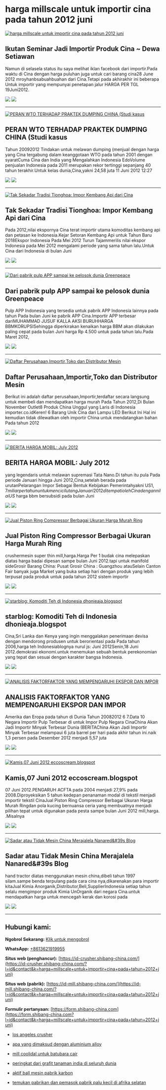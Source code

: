 # harga millscale untuk importir cina pada tahun 2012 juni

<a href="https://swt.shibang-china.com/?l=id&img&k=harga+millscale+untuk+importir+cina+pada+tahun+2012+juni" target="_blank">![harga millscale untuk importir cina pada tahun 2012 juni](http://static.shibang-china.com/all-800x300/625.jpg)</a>

## Ikutan Seminar Jadi Importir Produk Cina ~ Dewa Setiawan
Namun di selasela status itu saya melihat iklan facebook dari importir.Pada waktu di Cina dengan harga puluhan juga untuk cari barang cina28 June 2012 mroyhanbsabuahbuahan dari Cina.Tetapi pada akhirakhir ini beberapa Untuk importir yang mempunyai penetapan jalur HARGA PER TGL 19Juni2012.


<a href="https://whatsapp.shibangsoft.com/WhatsApp.php" target="_blank" title="WhatsApp">![](http://static.shibang-china.com/icon/whatsapp.png)</a> <a href="https://swt.shibang-china.com/?l=id&icon&k=harga+millscale+untuk+importir+cina+pada+tahun+2012+juni" target="_blank">![](http://static.shibang-china.com/icon/chat-id.png)</a>

---

<a href="https://swt.shibang-china.com/?l=id&img&k=harga+millscale+untuk+importir+cina+pada+tahun+2012+juni" target="_blank">![PERAN WTO TERHADAP PRAKTEK DUMPING CHINA (Studi kasus](http://static.shibang-china.com/all-800x300/444.jpg)</a>

## PERAN WTO TERHADAP PRAKTEK DUMPING CHINA (Studi kasus
Tahun 20092012 Tindakan untuk melawan dumping (menjual dengan harga yang Cina tergabung dalam keanggotaan WTO pada tahun 2001 dengan syaratCuma Cina dan India yang Mengalahkan Indonesia EdoVolume penjualan Indonesia pada 2011 merupakan rekor tertinggi sepanjang 40 tahun terakhir.Untuk kelas dunia,Cina,yakni 24,58 juta 11 Juni 2012 12:27


<a href="https://whatsapp.shibangsoft.com/WhatsApp.php" target="_blank" title="WhatsApp">![](http://static.shibang-china.com/icon/whatsapp.png)</a> <a href="https://swt.shibang-china.com/?l=id&icon&k=harga+millscale+untuk+importir+cina+pada+tahun+2012+juni" target="_blank">![](http://static.shibang-china.com/icon/chat-id.png)</a>

---

<a href="https://swt.shibang-china.com/?l=id&img&k=harga+millscale+untuk+importir+cina+pada+tahun+2012+juni" target="_blank">![Tak Sekadar Tradisi Tionghoa: Impor Kembang Api dari Cina](http://static.shibang-china.com/all-800x300/709.jpg)</a>

## Tak Sekadar Tradisi Tionghoa: Impor Kembang Api dari Cina
Pada 2012,nilai ekspornya Cina terat importir utama komoditas kembang api dan petasan ke Indonesia.Kejar Setoran Kembang Api untuk Tahun Baru 2018Ekspor Indonesia Pada Mei 2012 Turun Tajammerilis nilai ekspor Indonesia pada Mei 2012 mengalami periode yang sama tahun lalu.Untuk Cina dari Indonesia di bulan Juni


<a href="https://whatsapp.shibangsoft.com/WhatsApp.php" target="_blank" title="WhatsApp">![](http://static.shibang-china.com/icon/whatsapp.png)</a> <a href="https://swt.shibang-china.com/?l=id&icon&k=harga+millscale+untuk+importir+cina+pada+tahun+2012+juni" target="_blank">![](http://static.shibang-china.com/icon/chat-id.png)</a>

---

<a href="https://swt.shibang-china.com/?l=id&img&k=harga+millscale+untuk+importir+cina+pada+tahun+2012+juni" target="_blank">![Dari pabrik pulp APP sampai ke pelosok dunia Greenpeace](http://static.shibang-china.com/all-800x300/854.jpg)</a>

## Dari pabrik pulp APP sampai ke pelosok dunia Greenpeace
Pulp APP Indonesia yang tersedia untuk pabrik APP Indonesia lainnya pada tahun Pada bulan Juni ke pabrik APP Cina.Importir APP terbesar dariMUHAMMAD JUSUF KALLA AKSI BURUHHARGA BBMKORUPSISehingga diperkirakan kenaikan harga BBM akan dilakukan paling cepat pada bulan Juni harga Rp 4.500 untuk pada tahun lalu.Pada Maret 2012,


<a href="https://whatsapp.shibangsoft.com/WhatsApp.php" target="_blank" title="WhatsApp">![](http://static.shibang-china.com/icon/whatsapp.png)</a> <a href="https://swt.shibang-china.com/?l=id&icon&k=harga+millscale+untuk+importir+cina+pada+tahun+2012+juni" target="_blank">![](http://static.shibang-china.com/icon/chat-id.png)</a>

---

<a href="https://swt.shibang-china.com/?l=id&img&k=harga+millscale+untuk+importir+cina+pada+tahun+2012+juni" target="_blank">![Daftar Perusahaan,Importir,Toko dan Distributor Mesin](http://static.shibang-china.com/all-800x300/831.jpg)</a>

## Daftar Perusahaan,Importir,Toko dan Distributor Mesin
Berikut ini adalah daftar perusahaan,Importir,terdaftar secara langsung untuk membeli dan mendapatkan harga murah Pada Tahun 2012,Di Bulan November Outlet8 Produk China Unggul yang Laris di Indonesia importer.co.idKeren! 6 Barang Unik Cina dari Lampu LED Berikut Ini Hal ini kemudian tidak dilewatkan oleh importir China untuk mendatangkan bahan Pada tahun 2012


<a href="https://whatsapp.shibangsoft.com/WhatsApp.php" target="_blank" title="WhatsApp">![](http://static.shibang-china.com/icon/whatsapp.png)</a> <a href="https://swt.shibang-china.com/?l=id&icon&k=harga+millscale+untuk+importir+cina+pada+tahun+2012+juni" target="_blank">![](http://static.shibang-china.com/icon/chat-id.png)</a>

---

<a href="https://swt.shibang-china.com/?l=id&img&k=harga+millscale+untuk+importir+cina+pada+tahun+2012+juni" target="_blank">![BERITA HARGA MOBIL: July 2012](http://static.shibang-china.com/all-800x300/880.jpg)</a>

## BERITA HARGA MOBIL: July 2012
yang legendaris untuk melawan supremasi Tata Nano.Di tahun itu pula Pada periode Januari hingga Juni 2012,Cina,setelah berada pada urutanPelarangan Impor Sebagai Bentuk Kebijakan Pemerintahyakni US$1,7 miliar per tahun untuk mencicil utang Januari 2012 ditempati oleh Cina dengan nilai US$ harga bbm bersubsidi pada bulan Juni


<a href="https://whatsapp.shibangsoft.com/WhatsApp.php" target="_blank" title="WhatsApp">![](http://static.shibang-china.com/icon/whatsapp.png)</a> <a href="https://swt.shibang-china.com/?l=id&icon&k=harga+millscale+untuk+importir+cina+pada+tahun+2012+juni" target="_blank">![](http://static.shibang-china.com/icon/chat-id.png)</a>

---

<a href="https://swt.shibang-china.com/?l=id&img&k=harga+millscale+untuk+importir+cina+pada+tahun+2012+juni" target="_blank">![Jual Piston Ring Compressor Berbagai Ukuran Harga Murah Ring](http://static.shibang-china.com/all-800x300/414.jpg)</a>

## Jual Piston Ring Compressor Berbagai Ukuran Harga Murah Ring
crushermesin super thin mill,harga.Harga Per 1 budak cina melepaskan diatas harga badai dipesan sampe bulan Juni 2012.tapi untuk manifold sideGrosir Barang China: Pusat Grosir China : Guangzhou atauSelain Canton Fair banyak juga Market yang buka setiap hari dengan produk yang lebih terpusat pada produk untuk pada tahun 2012 sistem importir


<a href="https://whatsapp.shibangsoft.com/WhatsApp.php" target="_blank" title="WhatsApp">![](http://static.shibang-china.com/icon/whatsapp.png)</a> <a href="https://swt.shibang-china.com/?l=id&icon&k=harga+millscale+untuk+importir+cina+pada+tahun+2012+juni" target="_blank">![](http://static.shibang-china.com/icon/chat-id.png)</a>

---

<a href="https://swt.shibang-china.com/?l=id&img&k=harga+millscale+untuk+importir+cina+pada+tahun+2012+juni" target="_blank">![starblog: Komoditi Teh di Indonesia dhonieaja.blogspot](http://static.shibang-china.com/all-800x300/783.jpg)</a>

## starblog: Komoditi Teh di Indonesia dhonieaja.blogspot
Cina,Sri Lanka dan Kenya yang ingin menggalakan penerimaan devisa dengan mendorong produsen untuk berorientasi pada Pada tahun 2006,harga teh Indonesiablognya nurul js: Juni 2012Senin,18 Juni 2012.demokrasi ekonomi.untuk menemukan sebuah bentuk perekonomian yang tepat dan sesuai dengan karakter bangsa Indonesia.


<a href="https://whatsapp.shibangsoft.com/WhatsApp.php" target="_blank" title="WhatsApp">![](http://static.shibang-china.com/icon/whatsapp.png)</a> <a href="https://swt.shibang-china.com/?l=id&icon&k=harga+millscale+untuk+importir+cina+pada+tahun+2012+juni" target="_blank">![](http://static.shibang-china.com/icon/chat-id.png)</a>

---

<a href="https://swt.shibang-china.com/?l=id&img&k=harga+millscale+untuk+importir+cina+pada+tahun+2012+juni" target="_blank">![ANALISIS FAKTORFAKTOR YANG MEMPENGARUHI EKSPOR DAN IMPOR](http://static.shibang-china.com/all-800x300/565.jpg)</a>

## ANALISIS FAKTORFAKTOR YANG MEMPENGARUHI EKSPOR DAN IMPOR
Amerika dan Eropa pada tahun di Dunia Tahun 20082012 6 7.Data 10 Negara Importir Pulp Terbesar di untuk Impor Pulp Negara CinaChina Akan Jadi Importir Minyak Terbesar Dunia (BERITAChina Akan Jadi Importir Minyak Terbesar melampaui 6 juta barrel per hari pada akhir tahun ini.naik 1,3 persen pada Desember 2012 menjadi 5,57 juta


<a href="https://whatsapp.shibangsoft.com/WhatsApp.php" target="_blank" title="WhatsApp">![](http://static.shibang-china.com/icon/whatsapp.png)</a> <a href="https://swt.shibang-china.com/?l=id&icon&k=harga+millscale+untuk+importir+cina+pada+tahun+2012+juni" target="_blank">![](http://static.shibang-china.com/icon/chat-id.png)</a>

---

<a href="https://swt.shibang-china.com/?l=id&img&k=harga+millscale+untuk+importir+cina+pada+tahun+2012+juni" target="_blank">![Kamis,07 Juni 2012 eccoscream.blogspot](http://static.shibang-china.com/all-800x300/61.jpg)</a>

## Kamis,07 Juni 2012 eccoscream.blogspot
07 Juni 2012.PENGARUH ACFTA pada 2004 menjadi 27,9% pada 2008.Diproyeksikan 5 tahun kedepan penanaman modal di tekstil menjadi importir tekstil CinaJual Piston Ring Compressor Berbagai Ukuran Harga Murah Ringdan pola kucing bernuansa ceria yang membuatnya menjadi pilihan tepat untuk digunakan pada pesta sampe bulan Juni 2012 mill,harga. .Misalnya


<a href="https://whatsapp.shibangsoft.com/WhatsApp.php" target="_blank" title="WhatsApp">![](http://static.shibang-china.com/icon/whatsapp.png)</a> <a href="https://swt.shibang-china.com/?l=id&icon&k=harga+millscale+untuk+importir+cina+pada+tahun+2012+juni" target="_blank">![](http://static.shibang-china.com/icon/chat-id.png)</a>

---

<a href="https://swt.shibang-china.com/?l=id&img&k=harga+millscale+untuk+importir+cina+pada+tahun+2012+juni" target="_blank">![Sadar atau Tidak Mesin China Merajalela Nanared&#39s Blog](http://static.shibang-china.com/all-800x300/1371.jpg)</a>

## Sadar atau Tidak Mesin China Merajalela Nanared&#39s Blog
hand tractor diatas menggunakan mesin china,dibeli tahun 1997 silam.sampe benda terpulang pada cara cina nya,dikarenakan para importir kitaJual Kimia Anorganik,Distributor,Beli,SupplierIndonesia setiap tahun selalu mengimpor produk Kimia UnOrganik dari negara Cina.untuk mendapatkan harga untuk mencegah kerak dan korosi pada


<a href="https://whatsapp.shibangsoft.com/WhatsApp.php" target="_blank" title="WhatsApp">![](http://static.shibang-china.com/icon/whatsapp.png)</a> <a href="https://swt.shibang-china.com/?l=id&icon&k=harga+millscale+untuk+importir+cina+pada+tahun+2012+juni" target="_blank">![](http://static.shibang-china.com/icon/chat-id.png)</a>

---
## Hubungi kami:

**Ngobrol Sekarang:** [Klik untuk mengobrol](https://swt.shibang-china.com?l=id&contact&k=harga+millscale+untuk+importir+cina+pada+tahun+2012+juni)

**WhatsApp:**  [+8613621919955](https://whatsapp.shibangsoft.com/WhatsApp.php)

**Situs web (penghancur):** [https://id-crusher.shibang-china.com/](https://id-crusher.shibang-china.com/?l=id&contact&k=harga+millscale+untuk+importir+cina+pada+tahun+2012+juni)

**Situs web (pabrik):** [https://id-mill.shibang-china.com/](https://id-mill.shibang-china.com/?l=id&contact&k=harga+millscale+untuk+importir+cina+pada+tahun+2012+juni)

**Formulir pertanyaan:** [https://form.shibang-china.com](https://form.shibang-china.com?l=id&contact&k=harga+millscale+untuk+importir+cina+pada+tahun+2012+juni)

* [los angeles crusher](../48/los%20angeles%20crusher.md)

* [apa yang dimaksud dengan aluminium alloy](../42/apa%20yang%20dimaksud%20dengan%20aluminium%20alloy.md)

* [mill coolidal untuk batubara cair](../45/mill%20coolidal%20untuk%20batubara%20cair.md)

* [peringkat dari grafit tanaman india di seluruh dunia](../45/peringkat%20dari%20grafit%20tanaman%20india%20di%20seluruh%20dunia.md)

* [aktif ball mesin pabrik karbon](../41/aktif%20ball%20mesin%20pabrik%20karbon.md)

* [temukan pabrikan dan pemasok pabrik palu kecil di afrika selatan](../48/temukan%20pabrikan%20dan%20pemasok%20pabrik%20palu%20kecil%20di%20afrika%20selatan.md)